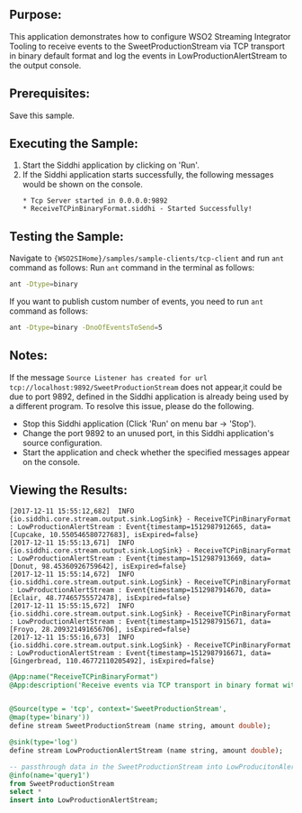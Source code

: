 ## Purpose:
This application demonstrates how to configure WSO2 Streaming Integrator Tooling to receive events to the SweetProductionStream via TCP transport in binary default format and log the events in LowProductionAlertStream to the output console.

## Prerequisites:
Save this sample.

## Executing the Sample:
1) Start the Siddhi application by clicking on 'Run'.
2) If the Siddhi application starts successfully, the following messages would be shown on the console.
    ```
    * Tcp Server started in 0.0.0.0:9892
    * ReceiveTCPinBinaryFormat.siddhi - Started Successfully!
    ```

## Testing the Sample:
Navigate to `{WSO2SIHome}/samples/sample-clients/tcp-client` and run `ant` command as follows:
Run `ant` command in the terminal as follows:
```bash
ant -Dtype=binary
```
If you want to publish custom number of events, you need to run `ant` command as follows:
```bash
ant -Dtype=binary -DnoOfEventsToSend=5
```

## Notes:
If the message `Source Listener has created for url tcp://localhost:9892/SweetProductionStream` does not appear,it could be due to port 9892, defined in the Siddhi application is already being used by a different program. To resolve this issue, please do the following.
* Stop this Siddhi application (Click 'Run' on menu bar -> 'Stop').
* Change the port 9892 to an unused port, in this Siddhi application's source configuration.
* Start the application and check whether the specified messages appear on the console.

## Viewing the Results:
```
[2017-12-11 15:55:12,682]  INFO {io.siddhi.core.stream.output.sink.LogSink} - ReceiveTCPinBinaryFormat : LowProductionAlertStream : Event{timestamp=1512987912665, data=[Cupcake, 10.550546580727683], isExpired=false}
[2017-12-11 15:55:13,671]  INFO {io.siddhi.core.stream.output.sink.LogSink} - ReceiveTCPinBinaryFormat : LowProductionAlertStream : Event{timestamp=1512987913669, data=[Donut, 98.45360926759642], isExpired=false}
[2017-12-11 15:55:14,672]  INFO {io.siddhi.core.stream.output.sink.LogSink} - ReceiveTCPinBinaryFormat : LowProductionAlertStream : Event{timestamp=1512987914670, data=[Eclair, 48.77465755572478], isExpired=false}
[2017-12-11 15:55:15,672]  INFO {io.siddhi.core.stream.output.sink.LogSink} - ReceiveTCPinBinaryFormat : LowProductionAlertStream : Event{timestamp=1512987915671, data=[Froyo, 28.209321491656706], isExpired=false}
[2017-12-11 15:55:16,673]  INFO {io.siddhi.core.stream.output.sink.LogSink} - ReceiveTCPinBinaryFormat : LowProductionAlertStream : Event{timestamp=1512987916671, data=[Gingerbread, 110.46772110205492], isExpired=false}
```

```sql
@App:name("ReceiveTCPinBinaryFormat")
@App:description('Receive events via TCP transport in binary format with default mapping and view the output on the console.')


@Source(type = 'tcp', context='SweetProductionStream',
@map(type='binary'))
define stream SweetProductionStream (name string, amount double);

@sink(type='log')
define stream LowProductionAlertStream (name string, amount double);

-- passthrough data in the SweetProductionStream into LowProducitonAlertStream
@info(name='query1')
from SweetProductionStream
select *
insert into LowProductionAlertStream;
```